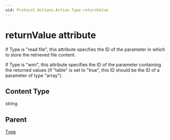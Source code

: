 ```yaml
---
uid: Protocol.Actions.Action.Type-returnValue
---
```


# returnValue attribute

If Type is "read file", this attribute specifies the ID of the parameter in which to store the retrieved file content.

If Type is "wmi", this attribute specifies the ID of the parameter containing the returned values (if "table" is set to "true", this ID should be the ID of a parameter of type "array").

## Content Type

string

## Parent

[Type](xref:Protocol.Actions.Action.Type)
